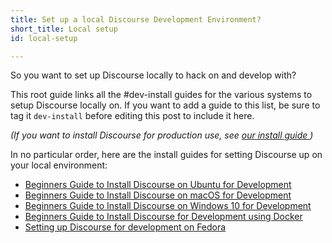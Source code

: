 ```yaml
---
title: Set up a local Discourse Development Environment?
short_title: Local setup
id: local-setup

---
```

So you want to set up Discourse locally to hack on and develop with?

This root guide links all the #dev-install guides for the various systems to setup Discourse locally on. If you want to add a guide to this list, be sure to tag it `dev-install` before editing this post to include it here.

*(If you want to install Discourse for production use, see [our install guide ](https://github.com/discourse/discourse/blob/master/docs/INSTALL.md))*

In no particular order, here are the install guides for setting Discourse up on your local environment:

* [Beginners Guide to Install Discourse on Ubuntu for Development](https://meta.discourse.org/t/beginners-guide-to-install-discourse-on-ubuntu-for-development/14727/)
* [Beginners Guide to Install Discourse on macOS for Development ](https://meta.discourse.org/t/beginners-guide-to-install-discourse-on-macos-for-development/15772)
* [Beginners Guide to Install Discourse on Windows 10 for Development](https://meta.discourse.org/t/beginners-guide-to-install-discourse-on-windows-10-for-development/75149/)
* [Beginners Guide to Install Discourse for Development using Docker](https://meta.discourse.org/t/beginners-guide-to-install-discourse-for-development-using-docker/102009/)
* [Setting up Discourse for development on Fedora](https://meta.discourse.org/t/setting-up-discourse-for-development-on-fedora/163348)
